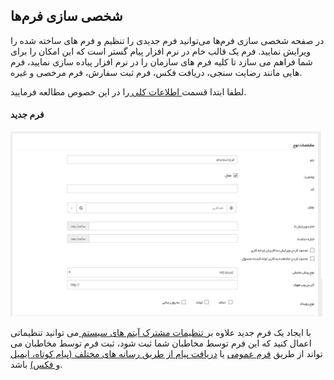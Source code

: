 ## شخصی سازی فرم‌ها

در صفحه شخصی سازی فرم‌ها می‌توانید فرم جدیدی را تنظیم و فرم های ساخته شده را ویرایش نمایید. فرم یک قالب خام در نرم افزار پیام گستر است که این امکان را برای شما فراهم می سازد تا کلیه فرم های سازمان را در نرم افزار پیاده سازی نمایید، فرم هایی مانند رضایت سنجی، دریافت فکس، فرم ثبت سفارش، فرم مرخصی و غیره.

 لطفا ابتدا قسمت[ اطلاعات کلی ](https://github.com/1stco/PayamGostarDocs/blob/master/help2.5.4/Settings/Personalization-crm/Overview/General-information/General-information.md) را در این خصوص مطالعه فرمایید.


#### فرم جدید

![](1.png)

با ایجاد یک فرم جدید علاوه بر[ تنظیمات مشترک آیتم های سیستم  ](https://github.com/1stco/PayamGostarDocs/blob/master/help%202.5.4/Settings/Personalization-crm/Overview/General-information/Shared-information-of-system%20items/Shared-information-of-system%20items.md)می توانید تنظیماتی اعمال کنید که این فرم توسط مخاطبان شما ثبت شود، ثبت فرم توسط مخاطبان می تواند از طریق [فرم عمومی](https://github.com/1stco/PayamGostarDocs/blob/master/help2.5.4/Settings/Personalization-crm/Form-management/General-form.md) یا [دریافت پیام از طریق رسانه های مختلف (پیام کوتاه، ایمیل و فکس)](https://github.com/1stco/PayamGostarDocs/blob/master/help2.5.4/Settings/Personalization-crm/Form-management/Create-forms-through-incoming-message.md) باشد.




